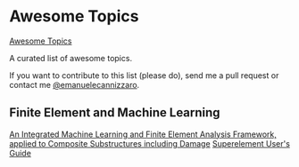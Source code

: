 # Awesome Topics
[Awesome Topics](https://github.com/EmanueleCannizzaro/awesome_topics)

A curated list of awesome topics.

If you want to contribute to this list (please do), send me a pull request or contact me [@emanuelecannizzaro](https://github.com/EmanueleCannizzaro).

## Finite Element and Machine Learning
[An Integrated Machine Learning and Finite Element Analysis Framework, applied to Composite Substructures including Damage](https://pdfs.semanticscholar.org/89c9/69111800be0cf3187be86c8e64e282b813c7.pdf)
[Superelement User's Guide](https://docs.plm.automation.siemens.com/data_services/resources/nxnastran/10/help/en_US/tdocExt/pdf/super.pdf)
